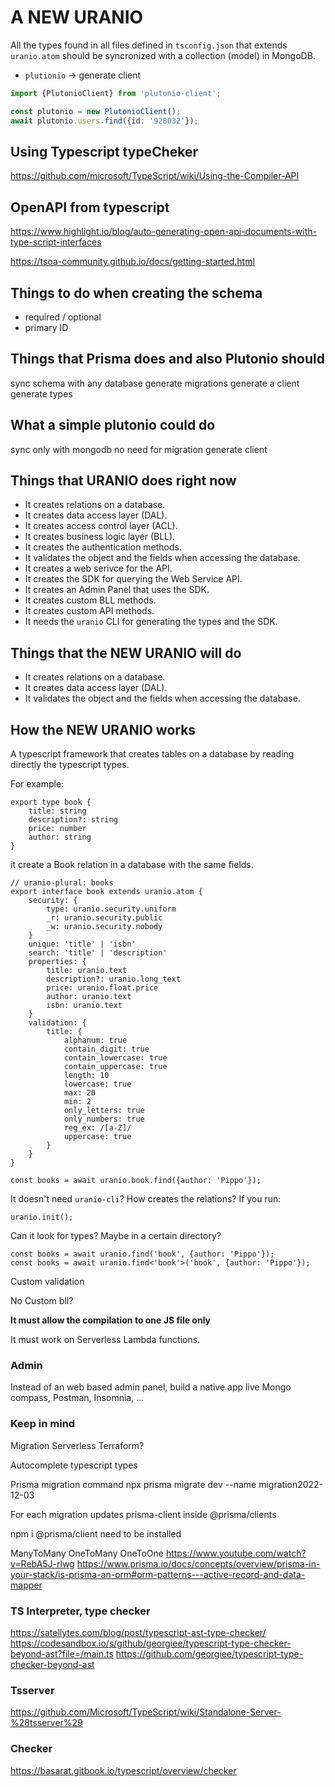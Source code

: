 # A NEW URANIO

All the types found in all files defined in `tsconfig.json` that extends
`uranio.atom` should be syncronized with a collection (model) in MongoDB.

- `plutionio` -> generate client

```typescript
import {PlutonioClient} from 'plutonio-client';

const plutonio = new PlutonioClient();
await plutonio.users.find({id: '928032'});
```

## Using Typescript typeCheker

https://github.com/microsoft/TypeScript/wiki/Using-the-Compiler-API

## OpenAPI from typescript

https://www.highlight.io/blog/auto-generating-open-api-documents-with-type-script-interfaces

https://tsoa-community.github.io/docs/getting-started.html

## Things to do when creating the schema

- required / optional
- primary ID

## Things that Prisma does and also Plutonio should

sync schema with any database
generate migrations
generate a client
generate types

## What a simple plutonio could do

sync only with mongodb
no need for migration
generate client

## Things that URANIO does right now

- It creates relations on a database.
- It creates data access layer (DAL).
- It creates access control layer (ACL).
- It creates business logic layer (BLL).
- It creates the authentication methods.
- It validates the object and the fields when accessing the database.
- It creates a web serivce for the API.
- It creates the SDK for querying the Web Service API.
- It creates an Admin Panel that uses the SDK.
- It creates custom BLL methods.
- It creates custom API methods.
- It needs the `uranio` CLI for generating the types and the SDK.

## Things that the NEW URANIO will do

- It creates relations on a database.
- It creates data access layer (DAL).
- It validates the object and the fields when accessing the database.

## How the NEW URANIO works

A typescript framework that creates tables on a database by reading directly
the typescript types.

For example:

```
export type book {
	title: string
	description?: string
	price: number
	author: string
}
```

it create a Book relation in a database with the same fields.

```
// uranio-plural: books
export interface book extends uranio.atom {
	security: {
		type: uranio.security.uniform
		_r: uranio.security.public
		_w: uranio.security.nobody
	}
	unique: 'title' | 'isbn'
	search: 'title' | 'description'
	properties: {
		title: uranio.text
		description?: uranio.long_text
		price: uranio.float.price
		author: uranio.text
		isbn: uranio.text
	}
	validation: {
		title: {
			alphanum: true
			contain_digit: true
			contain_lowercase: true
			contain_uppercase: true
			length: 10
			lowercase: true
			max: 20
			min: 2
			only_letters: true
			only_numbers: true
			reg_ex: /[a-Z]/
			uppercase: true
		}
	}
}
```

```
const books = await uranio.book.find({author: 'Pippo'});
```

It doesn't need `uranio-cli`? How creates the relations?
If you run:

```
uranio.init();
```

Can it look for types? Maybe in a certain directory?

```
const books = await uranio.find('book', {author: 'Pippo'});
const books = await uranio.find<'book'>('book', {author: 'Pippo'});
```

Custom validation

No Custom bll?

**It must allow the compilation to one JS file only**

It must work on Serverless Lambda functions.

### Admin

Instead of an web based admin panel, build a native app live Mongo compass,
Postman, Insomnia, ...

### Keep in mind

Migration
Serverless
Terraform?

Autocomplete typescript types

Prisma migration command
npx prisma migrate dev --name migration2022-12-03

For each migration updates prisma-client inside @prisma/clients

npm i @prisma/client
need to be installed

ManyToMany
OneToMany
OneToOne
https://www.youtube.com/watch?v=RebA5J-rlwg
https://www.prisma.io/docs/concepts/overview/prisma-in-your-stack/is-prisma-an-orm#orm-patterns---active-record-and-data-mapper

### TS Interpreter, type checker

https://satellytes.com/blog/post/typescript-ast-type-checker/
https://codesandbox.io/s/github/georgiee/typescript-type-checker-beyond-ast?file=/main.ts
https://github.com/georgiee/typescript-type-checker-beyond-ast

### Tsserver

https://github.com/Microsoft/TypeScript/wiki/Standalone-Server-%28tsserver%29

### Checker

https://basarat.gitbook.io/typescript/overview/checker

